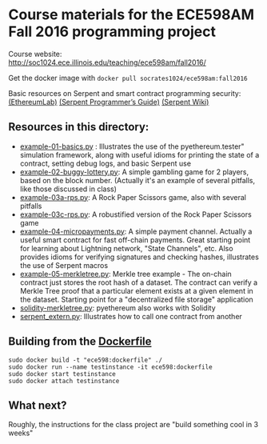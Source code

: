Course materials for the ECE598AM Fall 2016 programming project
=========
Course website: http://soc1024.ece.illinois.edu/teaching/ece598am/fall2016/

Get the docker image with `docker pull socrates1024/ece598am:fall2016`

Basic resources on Serpent and smart contract programming security: [(EthereumLab)](http://mc2-umd.github.io/ethereumlab/) [(Serpent Programmer’s Guide)](http://mc2-umd.github.io/ethereumlab/docs/serpent_tutorial.pdf) [(Serpent Wiki)](https://github.com/ethereum/wiki/wiki/Serpent)

Resources in this directory:
--
   - [example-01-basics.py](example-01-basics.py) :
      Illustrates the use of the pyethereum.tester" simulation framework, along with useful idioms for printing the state of a contract, setting debug logs, and basic Serpent use
   - [example-02-buggy-lottery.py](example-02-buggy-lottery.py):
      A simple gambling game for 2 players, based on the block number. (Actually it's an example of several pitfalls, like those discussed in class)
   - [example-03a-rps.py](example-03a-rps.py):
      A Rock Paper Scissors game, also with several pitfalls
   - [example-03c-rps.py](example-03c-rps.py):
      A robustified version of the Rock Paper Scissors game
   - [example-04-micropayments.py](example-04-micropayments.py):
      A simple payment channel. Actually a useful smart contract for fast off-chain payments. Great starting point for learning about Lightning network, "State Channels", etc. Also provides idioms for verifying signatures and checking hashes, illustrates the use of Serpent macros
   - [example-05-merkletree.py](example-05-merkletree.py):
      Merkle tree example - The on-chain contract just stores the root hash of a dataset. The contract can verify a Merkle Tree proof that a particular element exists at a given element in the dataset. Starting point for a "decentralized file storage" application
   - [solidity-merkletree.py](solidity-merkletree.py):
      pyethereum also works with Solidity
   - [serpent_extern.py](serpent_extern.py):
     Illustrates how to call one contract from another

Building from the [Dockerfile](Dockerfile)
--
```
sudo docker build -t "ece598:dockerfile" ./
sudo docker run --name testinstance -it ece598:dockerfile
sudo docker start testinstance
sudo docker attach testinstance
```

What next?
---
Roughly, the instructions for the class project are "build something cool in 3 weeks" 

